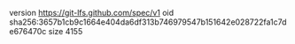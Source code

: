 version https://git-lfs.github.com/spec/v1
oid sha256:3657b1cb9c1664e404da6df313b746979547b151642e028722fa1c7de676470c
size 4155

